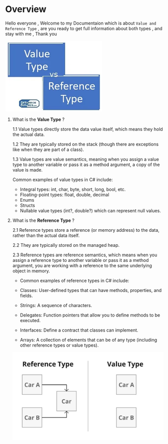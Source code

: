 # Overview 

Hello everyone , Welcome to my Documentaion which is about `Value and Reference Type` , are you ready to get full information about both types , and stay with me , Thank you

![](./ValueVsReferenceTypes%20Documentations/Assets/Difference-Between-Value-Type-and-Reference-Type.webp)

1. What is the **Value Type** ?

    1.1 Value types directly store the data value itself, which means they hold the actual data.

    1.2 They are typically stored on the stack (though there are exceptions like when they are part of a class).

    1.3 Value types are value semantics, meaning when you assign a value type to another variable or pass it as a method argument, a copy of the value is made.
    
    Common examples of value types in C# include:
    * Integral types: int, char, byte, short, long, bool, etc.
    * Floating-point types: float, double, decimal
    * Enums
    * Structs
    * Nullable value types (int?, double?) which can represent null values.

2. What is the **Reference Type** ?

    2.1 Reference types store a reference (or memory address) to the data, rather than the actual data itself.

    2.2 They are typically stored on the managed heap.

    2.3 Reference types are reference semantics, which means when you assign a reference type to another variable or pass it as a method argument, you are working with a reference to the same underlying object in memory.
    * Common examples of reference types in C# include:

    * Classes: User-defined types that can have methods, properties, and fields.
    * Strings: A sequence of characters.
    * Delegates: Function pointers that allow you to define methods to be executed.
    * Interfaces: Define a contract that classes can implement.
    * Arrays: A collection of elements that can be of any type (including other reference types or value types).

    

    ![](./ValueVsReferenceTypes%20Documentations/Assets/1_CrAxZeJZsgUiEUrby6BHow.jpg)
    

    
